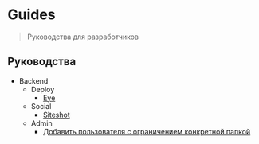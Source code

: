 # Guides
> Руководства для разработчиков

## Руководства

* Backend
  * Deploy
    * [Eye](backend/deploy/eye.md)
  * Social
    * [Siteshot](backend/social/siteshot.md)
  * Admin
    * [Добавить пользователя с ограничением конкретной папкой](backend/admin/sftp_user.md)
